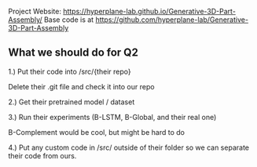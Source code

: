Project Website: https://hyperplane-lab.github.io/Generative-3D-Part-Assembly/
Base code is at https://github.com/hyperplane-lab/Generative-3D-Part-Assembly

What we should do for Q2
- 

1.) Put their code into /src/{their repo} 
    
Delete their .git file and check it into our repo

2.) Get their pretrained model / dataset

3.) Run their experiments (B-LSTM, B-Global, and their real one)

B-Complement would be cool, but might be hard to do

4.) Put any custom code in /src/ outside of their folder so we can separate their code from ours.